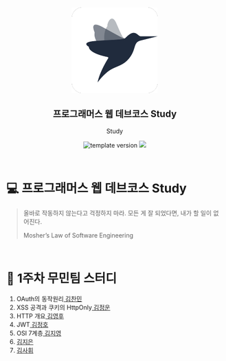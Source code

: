 <br/>
<p align="middle" >
  <img width="200px;" src="./src/images/prgms-logo.png"/>
</p>
<h2 align="middle">프로그래머스 웹 데브코스 Study</h2>
<p align="middle">Study</p>
<p align="middle">
  <img src="https://img.shields.io/badge/version-1.0.0-blue?style=flat-square" alt="template version"/>
  <img src="https://img.shields.io/badge/language-md-md.svg?style=flat-square"/>
</p>

<br/>

# 💻 프로그래머스 웹 데브코스 Study

> 올바로 작동하지 않는다고 걱정하지 마라.
> 모든 게 잘 되었다면, 내가 할 일이 없어진다.
>
> Mosher’s Law of Software Engineering

<br/>

<!-- 꾸미실 분들은 마음대로 꾸며주세요! -->

# 🚀 1주차 무민팀 스터디

<!-- * [제목](링크)하여 올려주세요 -->

1. OAuth의 동작원리[ 김찬민 ](https://github.com/rlacksals96/FE-August-study/blob/Week1/mooomeeen%5DStudy/OAuth_Mechanism.md)
2. XSS 공격과 쿠키의 HttpOnly[ 김정운 ]()
3. HTTP 개요[ 김영후 ]()
4. JWT[ 김정호 ]()
5. OSI 7계층[ 김지영 ]() 
6. [ 김지은 ]()
7. [ 김사휘 ]()
